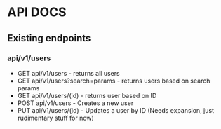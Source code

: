 # API DOCS

## Existing endpoints
### api/v1/users
- GET api/v1/users - returns all users
- GET api/v1/users?search=params - returns users based on search params
- GET api/v1/users/(id) - returns user based on ID
- POST api/v1/users - Creates a new user
- PUT api/v1/users/(id) - Updates a user by ID (Needs expansion, just rudimentary stuff for now)
